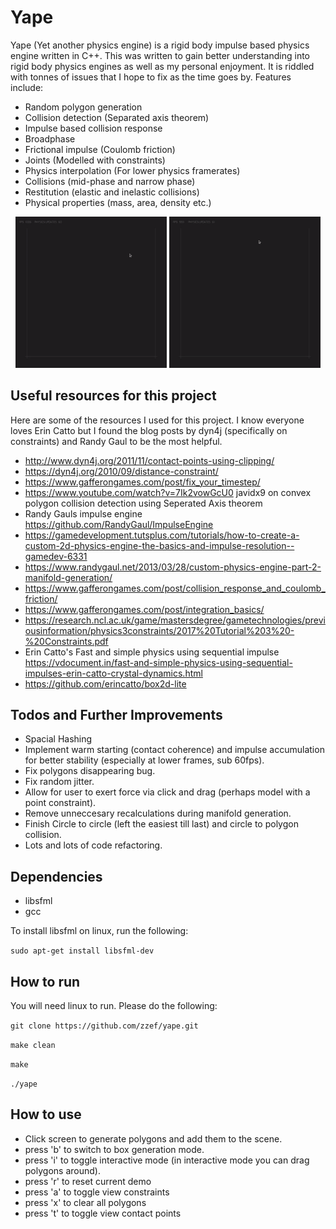 # Yape

Yape (Yet another physics engine) is a rigid body impulse based physics engine written in C++. This was written to gain better understanding into rigid body physics engines as well as my personal enjoyment. It is riddled with tonnes of issues that I hope to fix as the time goes by. Features include:

- Random polygon generation
- Collision detection (Separated axis theorem)
- Impulse based collision response
- Broadphase
- Frictional impulse (Coulomb friction)
- Joints (Modelled with constraints)
- Physics interpolation (For lower physics framerates)
- Collisions (mid-phase and narrow phase)
- Restitution (elastic and inelastic collisions)
- Physical properties (mass, area, density etc.)

<p align="center">
  <img src="https://raw.githubusercontent.com/zzef/yape/master/demos/final_demo1.gif" width="48%" />
  <img src="https://raw.githubusercontent.com/zzef/yape/master/demos/final_demo2.gif" width="48%" /> 
</p>

## Useful resources for this project

Here are some of the resources I used for this project. I know everyone loves Erin Catto but I found the blog posts by dyn4j (specifically on constraints) and Randy Gaul to be the most helpful.

- http://www.dyn4j.org/2011/11/contact-points-using-clipping/
- https://dyn4j.org/2010/09/distance-constraint/
- https://www.gafferongames.com/post/fix_your_timestep/
- https://www.youtube.com/watch?v=7Ik2vowGcU0 javidx9 on convex polygon collision detection using Seperated Axis theorem
- Randy Gauls impulse engine https://github.com/RandyGaul/ImpulseEngine
- https://gamedevelopment.tutsplus.com/tutorials/how-to-create-a-custom-2d-physics-engine-the-basics-and-impulse-resolution--gamedev-6331
- https://www.randygaul.net/2013/03/28/custom-physics-engine-part-2-manifold-generation/
- https://www.gafferongames.com/post/collision_response_and_coulomb_friction/
- https://www.gafferongames.com/post/integration_basics/
- https://research.ncl.ac.uk/game/mastersdegree/gametechnologies/previousinformation/physics3constraints/2017%20Tutorial%203%20-%20Constraints.pdf
- Erin Catto's Fast and simple physics using sequential impulse https://vdocument.in/fast-and-simple-physics-using-sequential-impulses-erin-catto-crystal-dynamics.html
- https://github.com/erincatto/box2d-lite

## Todos and Further Improvements

- Spacial Hashing
- Implement warm starting (contact coherence) and impulse accumulation for better stability (especially at lower frames, sub 60fps).
- Fix polygons disappearing bug.
- Fix random jitter.
- Allow for user to exert force via click and drag (perhaps model with a point constraint).
- Remove unneccesary recalculations during manifold generation.
- Finish Circle to circle (left the easiest till last) and circle to polygon collision.
- Lots and lots of code refactoring.

## Dependencies
- libsfml
- gcc

To install libsfml on linux, run the following:

`sudo apt-get install libsfml-dev`

## How to run
You will need linux to run. Please do the following:

`git clone https://github.com/zzef/yape.git`

`make clean`

`make`

`./yape`

## How to use

- Click screen to generate polygons and add them to the scene. 
- press 'b' to switch to box generation mode.
- press 'i' to toggle interactive mode (in interactive mode you can drag polygons around).
- press 'r' to reset current demo
- press 'a' to toggle view constraints
- press 'x' to clear all polygons
- press 't' to toggle view contact points
